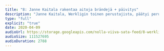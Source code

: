 ```yaml
---
title: "8: Janne Kaitala rakentaa aitoja brändejä + päivitys"
description: "Janne Kaitala, Werkligin toinen perustajista, päätyi perustamaan design-taloa, kun lumilautailijan ja meteorologin ura jäivät haaveiksi. Nyt Janne rakentaa brändejä mm. K-kauppiaille ja tislaamoille. Keskustelemme Jannen kanssa siitä, miten Werklig selvisi omasta kuolemanlaaksostaan, miten brändiä myydään ja minkä takia Werklig ei etsi uusia työntekijöitä. PS. 0-100 jää tauolle ja palaa takaisin, kun koronavirustilanne on hellittänyt."
type: "full"
explicit: "true"
date: 2020-04-09
audioUrl: https://storage.googleapis.com/nolla-viiva-sata-feed/8-werklig.mp3
audioSize: 111527695
audioDuration: 2788
---
```

